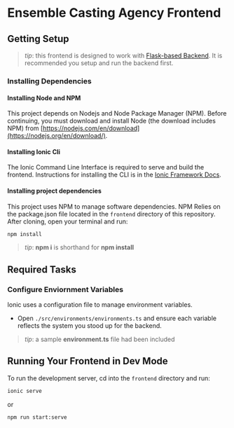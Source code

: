 # Ensemble Casting Agency Frontend

## Getting Setup

> _tip_: this frontend is designed to work with [Flask-based Backend](../backend). It is recommended you setup and run the backend first.

### Installing Dependencies

#### Installing Node and NPM

This project depends on Nodejs and Node Package Manager (NPM). Before continuing, you must download and install Node (the download includes NPM) from [https://nodejs.com/en/download](https://nodejs.org/en/download/).

#### Installing Ionic Cli

The Ionic Command Line Interface is required to serve and build the frontend. Instructions for installing the CLI  is in the [Ionic Framework Docs](https://ionicframework.com/docs/installation/cli).

#### Installing project dependencies

This project uses NPM to manage software dependencies. NPM Relies on the package.json file located in the `frontend` directory of this repository. After cloning, open your terminal and run:

```bash
npm install
```

>_tip_: **npm i** is shorthand for **npm install**

## Required Tasks

### Configure Enviornment Variables

Ionic uses a configuration file to manage environment variables.

- Open `./src/environments/environments.ts` and ensure each variable reflects the system you stood up for the backend.

>_tip_: a sample **environment.ts** file had been included

## Running Your Frontend in Dev Mode

To run the development server, cd into the `frontend` directory and run:

```bash
ionic serve
```

or

```bash
npm run start:serve
```

